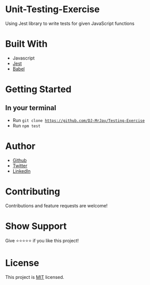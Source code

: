# Unit-Testing-Exercise
Using Jest library to write tests for given JavaScript functions
 
# Built With
- Javascript
- [Jest](https://jestjs.io)
- [Babel](https://babeljs.io/)

# Getting Started

## In your terminal
- Run <code>git clone https://github.com/DJ-MrJay/Testing-Exercise</code>
- Run <code>npm test</code>

# Author
- [Github](https://github.com/DJ-MrJay)
- [Twitter](https://twitter.com/jonah_wambua)
- [LinkedIn](https://www.linkedin.com/in/mr-jay/)

# Contributing
Contributions and feature requests are welcome!

# Show Support
Give ⭐️⭐️⭐️⭐️⭐️ if you like this project!

# License
This project is [MIT](./MIT.md) licensed.
